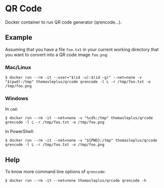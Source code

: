 # QR Code

Docker container to run QR code generator (qrencode...).

## Example

Assuming that you have a file `foo.txt` in your current working directory that you want to convert into a QR code image `foo.png`:

### Mac/Linux

```
$ docker run --rm -it --user="$(id -u):$(id -g)" --net=none -v "$(pwd):/tmp" thomasleplus/qrcode qrencode -l L -r /tmp/foo.txt -o /tmp/foo.png
```

### Windows

In `cmd`:

```
$ docker run --rm -it --net=none -v "%cd%:/tmp" thomasleplus/qrcode qrencode -l L -r /tmp/foo.txt -o /tmp/foo.png
```

In PowerShell:

```
$ docker run --rm -it --net=none -v "${PWD}:/tmp" thomasleplus/qrcode qrencode -l L -r /tmp/foo.txt -o /tmp/foo.png
```

## Help

To know more command line options of `qrencode`:

```
$ docker run --rm -it --net=none thomasleplus/qrcode qrencode -h
```
